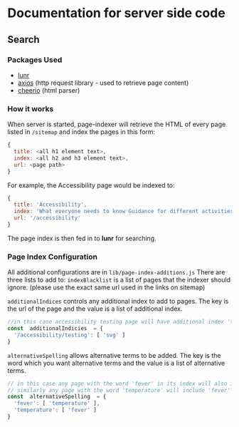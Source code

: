 
# Documentation for server side code



## Search
### Packages Used
- [lunr](https://lunrjs.com/)
- [axios](https://github.com/axios/axios) (http request library - used to retrieve page content)
- [cheerio](https://github.com/cheeriojs/cheerio) (html parser)

### How it works
When server is started, page-indexer will retrieve the HTML of every page listed in `/sitemap` and index the pages in this form:
```js
{
  title: <all h1 element text>,
  index: <all h2 and h3 element text>,
  url: <page path>
}
```
For example, the Accessibility page would be indexed to:
```js
{
  title: 'Accessibility',
  index: 'What everyone needs to know Guidance for different activities Get in touch',
  url: '/accessibility'
}
```
The page index is then fed in to **lunr** for searching.

### Page Index Configuration
All additional configurations are in `lib/page-index-additions.js`
There are three lists to add to:
`indexBlacklist` is a list of pages that the indexer should ignore. (please use the exact same url used in the links on sitemap)

`additionalIndices` controls any additional index to add to pages. The key is the url of the page and the value is a list of additional index.
```js
//in this case accessibility testing page will have additional index 'svg' added
const  additionalIndicies  = {
  '/accessibility/testing': [ 'svg' ]
}
```

`alternativeSpelling` allows alternative terms to be added. The key is the word which you want alternative terms and the value is a list of alternative terms.
```js
// in this case any page with the word 'fever' in its index will also include 'temperature' in the index
// similarly any page with the word 'temperature' will include 'fever' in the index
const  alternativeSpelling  = {
  'fever': [ 'temperature' ],
  'temperature': [ 'fever' ]
}
```
